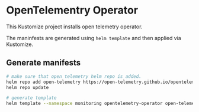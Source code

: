 # OpenTelementry Operator
This Kustomize project installs open telemetry operator.

The maninfests are generated using `helm template` and then applied via Kustomize.

## Generate manifests
```sh
# make sure that open telemetry helm repo is added.
helm repo add open-telemetry https://open-telemetry.github.io/opentelemetry-helm-charts
helm repo update

# generate template
helm template --namespace monitoring opentelemetry-operator open-telemetry/opentelemetry-operator --values base/values.yaml > base/manifests.yaml
```
